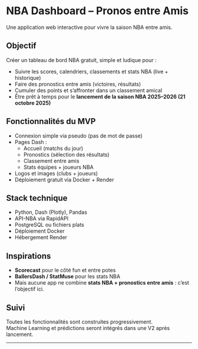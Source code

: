 # NBA Dashboard – Pronos entre Amis

Une application web interactive pour vivre la saison NBA entre amis.

## Objectif

Créer un tableau de bord NBA gratuit, simple et ludique pour :
- Suivre les scores, calendriers, classements et stats NBA (live + historique)
- Faire des pronostics entre amis (victoires, résultats)
- Cumuler des points et s’affronter dans un classement amical
- Être prêt à temps pour le **lancement de la saison NBA 2025–2026 (21 octobre 2025)**

## Fonctionnalités du MVP

- Connexion simple via pseudo (pas de mot de passe)
- Pages Dash :
  - Accueil (matchs du jour)
  - Pronostics (sélection des résultats)
  - Classement entre amis
  - Stats équipes + joueurs NBA
- Logos et images (clubs + joueurs)
- Déploiement gratuit via Docker + Render

## Stack technique

- Python, Dash (Plotly), Pandas
- API-NBA via RapidAPI
- PostgreSQL ou fichiers plats
- Déploiement Docker
- Hébergement Render

## Inspirations

- **Scorecast** pour le côté fun et entre potes
- **BallersDash / StatMuse** pour les stats NBA
- Mais aucune app ne combine **stats NBA + pronostics entre amis** : c’est l’objectif ici.

## Suivi

Toutes les fonctionnalités sont construites progressivement.  
Machine Learning et prédictions seront intégrés dans une V2 après lancement.

---
